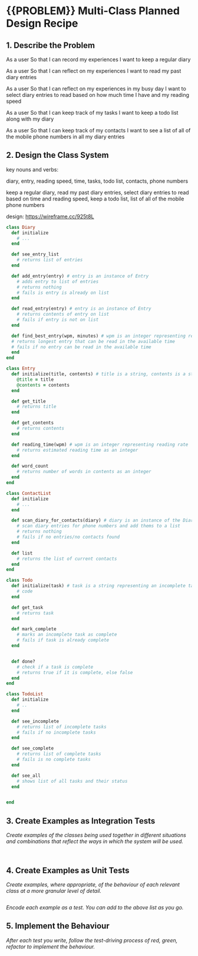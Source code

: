 # {{PROBLEM}} Multi-Class Planned Design Recipe

## 1. Describe the Problem

As a user
So that I can record my experiences
I want to keep a regular diary

As a user
So that I can reflect on my experiences
I want to read my past diary entries

As a user
So that I can reflect on my experiences in my busy day
I want to select diary entries to read based on how much time I have and my reading speed

As a user
So that I can keep track of my tasks
I want to keep a todo list along with my diary

As a user
So that I can keep track of my contacts
I want to see a list of all of the mobile phone numbers in all my diary entries

## 2. Design the Class System

key nouns and verbs:

diary, entry, reading speed, time, tasks, todo list, contacts, phone numbers

keep a regular diary, read my past diary entries, select diary entries to read based on time and reading speed, keep a todo list, list of all of the mobile phone numbers


design: https://wireframe.cc/925t8L

```ruby
class Diary
  def initialize
    # ...
  end

  def see_entry_list
    # returns list of entries
  end

  def add_entry(entry) # entry is an instance of Entry
    # adds entry to list of entries
    # returns nothing
    # fails is entry is already on list
  end

  def read_entry(entry) # entry is an instance of Entry
    # returns contents of entry on list
    # fails if entry is not on list
  end

  def find_best_entry(wpm, minutes) # wpm is an integer representing reading rate, minutes is an integer representing available time
  # returns longest entry that can be read in the available time
  # fails if no entry can be read in the available time
  end
end

class Entry
  def initialize(title, contents) # title is a string, contents is a string.
    @title = title
    @contents = contents
  end

  def get_title
    # returns title
  end

  def get_contents
    # returns contents
  end

  def reading_time(wpm) # wpm is an integer representing reading rate
    # returns estimated reading time as an integer
  end

  def word_count
    # returns number of words in contents as an integer
  end
end

class ContactList
  def initialize 
    # ...
  end

  def scan_diary_for_contacts(diary) # diary is an instance of the Diary class
    # scan diary entries for phone numbers and add thems to a list
    # returns nothing
    # fails if no entries/no contacts found
  end

  def list
    # returns the list of current contacts
  end
end

class Todo
  def initialize(task) # task is a string representing an incomplete task
    # code
  end

  def get_task
    # returns task
  end

  def mark_complete
    # marks an incomplete task as complete
    # fails if task is already complete
  end


  def done?
    # check if a task is complete
    # returns true if it is complete, else false
  end
end

class TodoList
  def initialize
    # ..
  end

  def see_incomplete
    # returns list of incomplete tasks
    # fails if no incomplete tasks
  end

  def see_complete
    # returns list of complete tasks
    # fails is no complete tasks
  end

  def see_all
    # shows list of all tasks and their status
  end


end
```

## 3. Create Examples as Integration Tests

_Create examples of the classes being used together in different situations and
combinations that reflect the ways in which the system will be used._

```ruby



```

## 4. Create Examples as Unit Tests

_Create examples, where appropriate, of the behaviour of each relevant class at
a more granular level of detail._

```ruby


```

_Encode each example as a test. You can add to the above list as you go._

## 5. Implement the Behaviour

_After each test you write, follow the test-driving process of red, green,
refactor to implement the behaviour._
